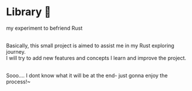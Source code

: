 # Library 📒
my experiment to befriend Rust

<br />Basically, this small project is aimed to assist me in my Rust exploring journey.
<br />I will try to add new features and concepts I learn and improve the project.

<br />Sooo.... I dont know what it will be at the end- just gonna enjoy the process!~
